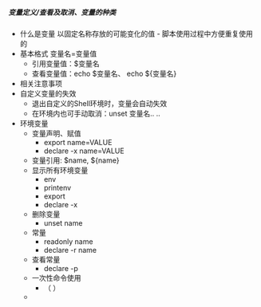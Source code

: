 ##### 变量定义/查看及取消、变量的种类
+ 什么是变量
    以固定名称存放的可能变化的值 
        - 脚本使用过程中方便重复使用的
+ 基本格式
    变量名=变量值
    - 引用变量值：$变量名
    - 查看变量值：echo $变量名、 echo ${变量名}
+ 相关注意事项
+ 自定义变量的失效
    - 退出自定义的Shell环境时，变量会自动失效
    - 在环境内也可手动取消：unset 变量名.. ..
+ 环境变量
    + 变量声明、赋值
        - export name=VALUE
        - declare -x name=VALUE
    + 变量引用: $name, ${name}
    + 显示所有环境变量
        - env
        - printenv
        - export
        - declare -x
    + 删除变量
        - unset name
    + 常量
        - readonly name
        - declare -r name
    + 查看常量
        - declare -p 
    + 一次性命令使用
        - （ ）
    +  
